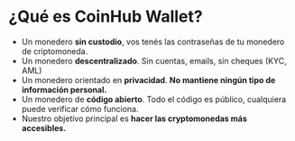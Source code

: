 # ¿Qué es CoinHub Wallet?

- Un monedero **sin custodio**, vos tenés las contraseñas de tu monedero de criptomoneda.
- Un monedero **descentralizado**. Sin cuentas, emails, sin cheques (KYC, AML)
- Un monedero orientado en **privacidad**. **No mantiene ningún tipo de información personal.**
- Un monedero de **código abierto**. Todo el código es público, cualquiera puede verificar cómo funciona.
- Nuestro objetivo principal es **hacer las cryptomonedas más accesibles.**
